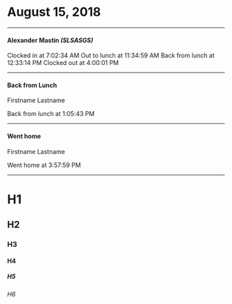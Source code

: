 # August 15, 2018

* * *
#### Alexander Mastin *(SLSASGS)*
Clocked in at 7:02:34 AM
Out to lunch at 11:34:59 AM
Back from lunch at 12:33:14 PM
Clocked out at 4:00:01 PM

* * *
#### Back from Lunch
Firstname Lastname

Back from lunch at 1:05:43 PM

* * *
#### Went home
Firstname Lastname

Went home at 3:57:59 PM

* * *
# H1
## H2
### H3
#### H4
##### H5
###### H6
